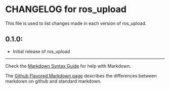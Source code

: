 # CHANGELOG for ros_upload

This file is used to list changes made in each version of ros_upload.

## 0.1.0:

* Initial release of ros_upload

- - -
Check the [Markdown Syntax Guide](http://daringfireball.net/projects/markdown/syntax) for help with Markdown.

The [Github Flavored Markdown page](http://github.github.com/github-flavored-markdown/) describes the differences between markdown on github and standard markdown.
